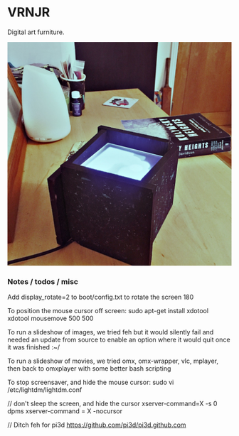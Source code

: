 # VRNJR

Digital art furniture.

![alt text](https://github.com/suttree/vrniture/blob/master/vrnjr.jpg?raw=true)


### Notes / todos / misc
Add display_rotate=2 to boot/config.txt to rotate the screen 180

To position the mouse cursor off screen:
sudo apt-get install xdotool
xdotool mousemove 500 500

To run a slideshow of images, we tried feh but it would silently fail and needed an update from source to enable an option where it would quit once it was finished :~/

To run a slideshow of movies, we tried omx, omx-wrapper, vlc, mplayer, then back to omxplayer with some better bash scripting

To stop screensaver, and hide the mouse cursor:
sudo vi /etc/lightdm/lightdm.conf

// don't sleep the screen, and hide the cursor
xserver-command=X -s 0 dpms
xserver-command = X -nocursor

// Ditch feh for pi3d
https://github.com/pi3d/pi3d.github.com
